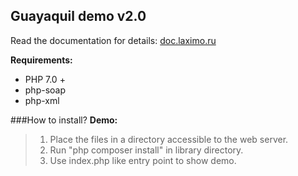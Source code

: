 ## Guayaquil demo v2.0

Read the documentation for details: [doc.laximo.ru](https://doc.laximo.ru)

**Requirements:**

* PHP 7.0 +
* php-soap
* php-xml

###How to install?
**Demo:**
> 1. Place the files in a directory accessible to the web server.
> 2. Run "php composer install" in library directory.
> 3. Use index.php like entry point to show demo.
